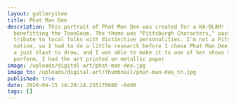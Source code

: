 ```yaml
---
layout: galleryitem
title: Phat Man Dee
description: This portrait of Phat Man Dee was created for a KA-BLAM! fundraiser
  benefitting the ToonSeum. The theme was "Pittsburgh Characters," paying
  tribute to local folks with distinctive personalities. I'm not a Pittsburgh
  native, so I had to do a little research before I chose Phat Man Dee. She was
  a just blast to draw, and I was able to make it to one of her shows to see her
  perform. I had the art printed on metallic paper.
image: /uploads/digital-art/phat-man-dee.jpg
image_tn: /uploads/digital-art/thumbnail/phat-man-dee_tn.jpg
published: true
date: 2020-04-15 14:29:14.255176600 -0400
tags: []
---
```

